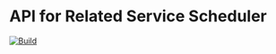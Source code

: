 # API for Related Service Scheduler
[![Build](https://img.shields.io/docker/cloud/build/murphs/relatedservice?style=for-the-badge)](https://hub.docker.com/r/murphs/relatedservice)
